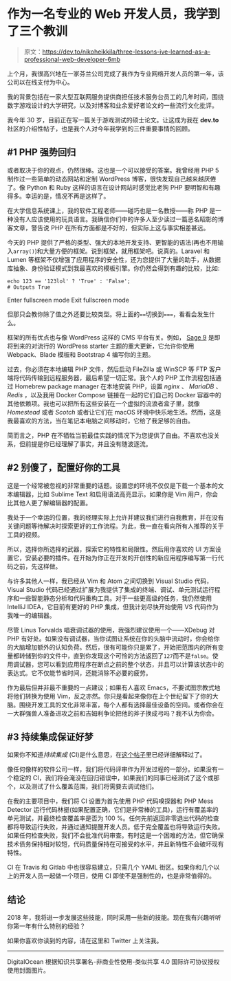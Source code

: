 # 作为一名专业的 Web 开发人员，我学到了三个教训

> 原文：<https://dev.to/nikoheikkila/three-lessons-ive-learned-as-a-professional-web-developer-6mb>

上个月，我很高兴地在一家芬兰公司完成了我作为专业网络开发人员的第一年，该公司以在线支付为中心。

我的背景包括在一家大型互联网服务提供商担任技术服务台员工的几年时间，围绕数字游戏设计的大学研究，以及对博客和业余爱好者论文的一些流行文化批评。

我今年 30 岁，目前正在写一篇关于游戏测试的硕士论文。让这成为我在 **dev.to** 社区的介绍性帖子，也是我个人对今年我学到的三件重要事情的回顾。

## #1 PHP 强势回归

或者取决于你的观点，仍然很棒。这也是一个可以接受的答案。我曾经用 PHP 5 制作过一些简单的动态网站和定制 WordPress 博客，很快发现自己越来越厌倦了。像 Python 和 Ruby 这样的语言在设计网站时感觉比老狗 PHP 要明智和有趣得多。幸运的是，情况不再是这样了。

在大学信息系统课上，我的软件工程老师——碰巧也是一名教授——称 PHP 是一种没有人应该使用的玩具语言。我确信你们中的许多人至少读过一篇恶名昭彰的博客文章，警告说 PHP 在所有方面都是不好的，但实际上这与事实相差甚远。

今天的 PHP 提供了严格的类型、强大的本地开发支持、更智能的语法(再也不用输入`array()`)和大量方便的框架。说到框架，就用框架吧。说真的。Laravel 和 Lumen 等框架不仅增强了应用程序的安全性，还为您提供了大量的助手，从数据库抽象、身份验证模式到我最喜欢的模板引擎。你仍然会得到有趣的比较，比如:

```
echo 123 == '123lol' ? 'True' : 'False';
# Outputs True 
```

Enter fullscreen mode Exit fullscreen mode

但那只会教你除了值之外还要比较类型。将上面的`==`切换到`===`，看看会发生什么。

框架的所有优点也与像 WordPress 这样的 CMS 平台有关。例如， [Sage 9](https://roots.io/sage/) 是即将到来的对流行的 WordPress starter 主题的重大更新，它允许你使用 Webpack、Blade 模板和 Bootstrap 4 编写你的主题。

过去，你必须在本地编辑 PHP 文件，然后启动 FileZilla 或 WinSCP 等 FTP 客户端将代码传输到远程服务器，最后希望一切正常。我个人的 PHP 工作流程包括通过 Homebrew package manager 在本地安装 PHP，设置 *nginx* 、 *MariaDB* 、 *Redis* ，以及我用 Docker Compose 链接在一起的它们自己的 Docker 容器中的其他依赖项。我也可以把所有这些安装在一个虚拟的流浪者盒子里，就像 *Homestead* 或者 *Scotch* 或者让它们在 macOS 环境中快乐地生活。然而，这是我最喜欢的方法，当在笔记本电脑之间移动时，它给了我足够的自由。

简而言之，PHP 在不牺牲当前最佳实践的情况下为您提供了自由。不喜欢也没关系，但前提是你已经理解了事实，并且没有随波逐流。

## #2 别傻了，配置好你的工具

这是一个经常被忽视的非常重要的话题。设置您的环境不仅仅是下载一个基本的文本编辑器，比如 Sublime Text 和启用语法高亮显示。如果你是 Vim 用户，你会比其他人更了解编辑器的配置。

我处于一个幸运的位置，我的经理实际上允许并建议我们进行自我教育，并在没有关键问题等待解决时探索更好的工作流程。为此，我一直在看向所有人推荐的关于工具的视频。

所以，选择你所选择的武器，探索它的特性和局限性。然后用你喜欢的 UI 方案设置它，安装必要的插件。在开始为你正在开发的开创性的新应用程序编写第一行代码之前，先这样做。

与许多其他人一样，我已经从 Vim 和 Atom 之间切换到 Visual Studio 代码，Visual Studio 代码已经通过扩展为我提供了集成的终端、调试、单元测试运行程序和一些智能静态分析和代码重构工具。对于一些更高级的任务，我仍然使用 IntelliJ IDEA，它目前有更好的 PHP 集成，但我计划尽快开始使用 VS 代码作为我唯一的编辑器。

尽管 Linus Torvalds 唱衰调试器的使用，我强烈建议使用一个——XDebug 对 PHP 有好处。如果没有调试器，当你试图让系统在你的头脑中流动时，你会给你的大脑增加额外的认知负荷。然后，很有可能你只是累了，开始把范围内的所有变量都转储到你的文件中，直到你发现这个可怜的方法返回了`127`而不是`false`。使用调试器，您可以看到应用程序在断点之前的整个状态，并且可以计算该状态中的表达式。它不仅能节省时间，还能消除不必要的疲劳。

作为最后但并非最不重要的一点建议；如果有人喜欢 Emacs，不要试图宗教式地将他们转换为使用 Vim，反之亦然。你只是看起来像你在上个世纪留下了你的大脑。围绕开发工具的文化非常丰富，每个人都有选择最佳设备的空间。或者你会在一大群强兽人准备进攻之前和吉姆利争论把他的斧子换成弓吗？我不认为你会。

## #3 持续集成保证好梦

如果你不知道*持续集成* (CI)是什么意思，在[这个帖子](https://dev.to/snwfdhmp/continuous-integration-like-im-five)里已经详细解释过了。

像任何像样的软件公司一样，我们将代码评审作为开发过程的一部分。如果没有一个稳定的 CI，我们将会淹没在回归错误中，如果我们的同事已经测试了这个或那个，以及测试了什么覆盖范围，我们将需要去调试他们。

在我的主要项目中，我们将 CI 设置为首先使用 PHP 代码嗅探器和 PHP Mess Detector 运行代码林挺(如果配置正确，它们是非常棒的工具)，运行有覆盖率的单元测试，并最终检查覆盖率是否为 100 %。任何先前返回非零退出代码的检查都将导致运行失败，并通过通知提醒开发人员。低于完全覆盖也将导致运行失败。如果任何检查失败，我们不会批准代码审查。有时这是一个困难的方法，但它确保技术债务保持相对较短，代码质量保持在可接受的水平，并且新特性不会破坏现有特性。

CI 在 Travis 和 Gitlab 中也很容易建立，只需几个 YAML 街区。如果你和几个以上的开发人员一起做一个项目，使用 CI 即使不是强制性的，也是非常值得的。

## 结论

2018 年，我将进一步发展这些技能，同时采用一些新的技能。现在我有兴趣听听你第一年有什么特别的经验？

如果你喜欢你读到的内容，请在这里和 Twitter 上关注我。

* * *

DigitalOcean 根据知识共享署名-非商业性使用-类似共享 4.0 国际许可协议授权使用封面图片。